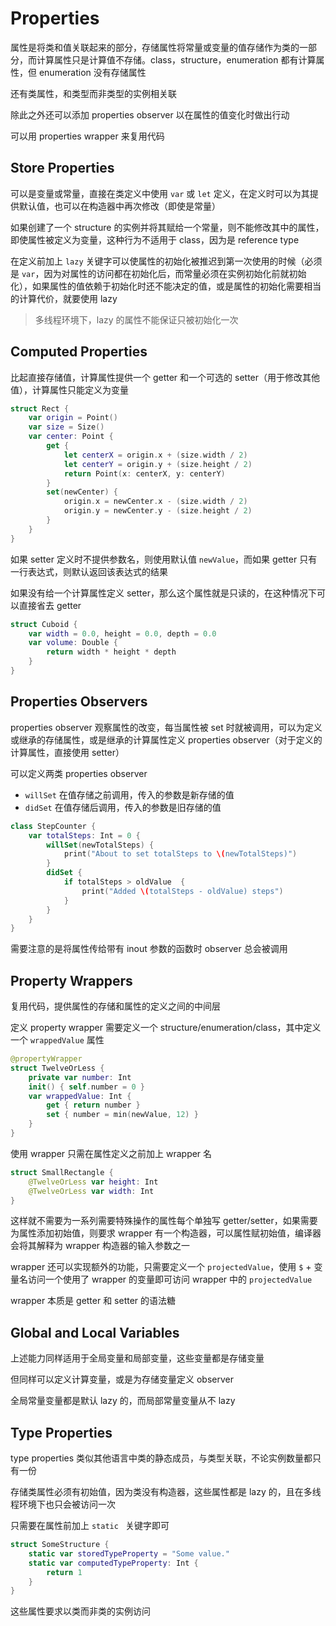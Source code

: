 # Properties

属性是将类和值关联起来的部分，存储属性将常量或变量的值存储作为类的一部分，而计算属性只是计算值不存储。class，structure，enumeration 都有计算属性，但 enumeration 没有存储属性

还有类属性，和类型而非类型的实例相关联

除此之外还可以添加 properties observer 以在属性的值变化时做出行动

可以用 properties wrapper 来复用代码

## Store Properties

可以是变量或常量，直接在类定义中使用 `var` 或 `let` 定义，在定义时可以为其提供默认值，也可以在构造器中再次修改（即使是常量）

如果创建了一个 structure 的实例并将其赋给一个常量，则不能修改其中的属性，即使属性被定义为变量，这种行为不适用于 class，因为是 reference type

在定义前加上 `lazy` 关键字可以使属性的初始化被推迟到第一次使用的时候（必须是 `var`，因为对属性的访问都在初始化后，而常量必须在实例初始化前就初始化），如果属性的值依赖于初始化时还不能决定的值，或是属性的初始化需要相当的计算代价，就要使用 lazy

> 多线程环境下，lazy 的属性不能保证只被初始化一次

## Computed Properties

比起直接存储值，计算属性提供一个 getter 和一个可选的 setter（用于修改其他值），计算属性只能定义为变量

```swift
struct Rect {
    var origin = Point()
    var size = Size()
    var center: Point {
        get {
            let centerX = origin.x + (size.width / 2)
            let centerY = origin.y + (size.height / 2)
            return Point(x: centerX, y: centerY)
        }
        set(newCenter) {
            origin.x = newCenter.x - (size.width / 2)
            origin.y = newCenter.y - (size.height / 2)
        }
    }
}
```

如果 setter 定义时不提供参数名，则使用默认值 `newValue`，而如果 getter 只有一行表达式，则默认返回该表达式的结果

如果没有给一个计算属性定义 setter，那么这个属性就是只读的，在这种情况下可以直接省去 getter

```swift
struct Cuboid {
    var width = 0.0, height = 0.0, depth = 0.0
    var volume: Double {
        return width * height * depth
    }
}
```

## Properties Observers

properties observer 观察属性的改变，每当属性被 set 时就被调用，可以为定义或继承的存储属性，或是继承的计算属性定义 properties observer（对于定义的计算属性，直接使用 setter）

可以定义两类 properties observer

* `willSet` 在值存储之前调用，传入的参数是新存储的值
* `didSet` 在值存储后调用，传入的参数是旧存储的值

```swift
class StepCounter {
    var totalSteps: Int = 0 {
        willSet(newTotalSteps) {
            print("About to set totalSteps to \(newTotalSteps)")
        }
        didSet {
            if totalSteps > oldValue  {
                print("Added \(totalSteps - oldValue) steps")
            }
        }
    }
}
```

需要注意的是将属性传给带有 inout 参数的函数时 observer 总会被调用

## Property Wrappers

复用代码，提供属性的存储和属性的定义之间的中间层

定义 property wrapper 需要定义一个 structure/enumeration/class，其中定义一个 `wrappedValue` 属性

```swift
@propertyWrapper
struct TwelveOrLess {
    private var number: Int
    init() { self.number = 0 }
    var wrappedValue: Int {
        get { return number }
        set { number = min(newValue, 12) }
    }
}
```

使用 wrapper 只需在属性定义之前加上 wrapper 名

```swift
struct SmallRectangle {
    @TwelveOrLess var height: Int
    @TwelveOrLess var width: Int
}
```

这样就不需要为一系列需要特殊操作的属性每个单独写 getter/setter，如果需要为属性添加初始值，则要求 wrapper 有一个构造器，可以属性赋初始值，编译器会将其解释为 wrapper 构造器的输入参数之一

wrapper 还可以实现额外的功能，只需要定义一个 `projectedValue`，使用 `$` + 变量名访问一个使用了 wrapper 的变量即可访问 wrapper 中的 `projectedValue`

wrapper 本质是 getter 和 setter 的语法糖

## Global and Local Variables

上述能力同样适用于全局变量和局部变量，这些变量都是存储变量

但同样可以定义计算变量，或是为存储变量定义 observer

全局常量变量都是默认 lazy 的，而局部常量变量从不 lazy

## Type Properties

type properties 类似其他语言中类的静态成员，与类型关联，不论实例数量都只有一份

存储类属性必须有初始值，因为类没有构造器，这些属性都是 lazy 的，且在多线程环境下也只会被访问一次

只需要在属性前加上 `static ` 关键字即可

```swift
struct SomeStructure {
    static var storedTypeProperty = "Some value."
    static var computedTypeProperty: Int {
        return 1
    }
}
```

这些属性要求以类而非类的实例访问